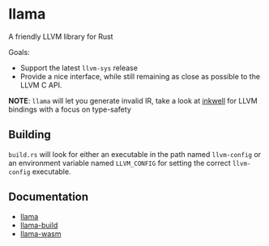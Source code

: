 # llama

A friendly LLVM library for Rust

Goals:
- Support the latest `llvm-sys` release
- Provide a nice interface, while still remaining as close as possible to the LLVM C API.

**NOTE**: `llama` will let you generate invalid IR, take a look at [inkwell](https://github.com/TheDan64/inkwell) for LLVM bindings with a focus on type-safety

## Building

`build.rs` will look for either an executable in the path named `llvm-config` or an environment variable named `LLVM_CONFIG` for setting the correct `llvm-config` executable.

## Documentation

- [llama](https://zshipko.github.io/llama/llama)
- [llama-build](https://zshipko.github.io/llama/llama-build)
- [llama-wasm](https://zshipko.github.io/llama/llama-wasm)
